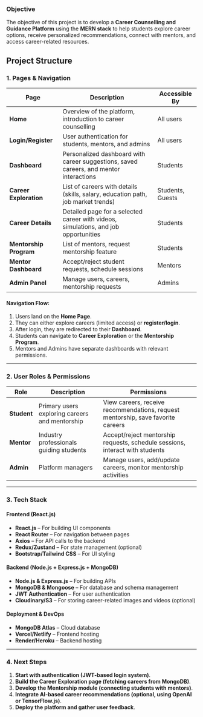 ### **Objective**  
The objective of this project is to develop a **Career Counselling and Guidance Platform** using the **MERN stack** to help students explore career options, receive personalized recommendations, connect with mentors, and access career-related resources.  

## **Project Structure**  

### **1. Pages & Navigation**  
| Page | Description | Accessible By |
|---|---|---|
| **Home** | Overview of the platform, introduction to career counselling | All users |
| **Login/Register** | User authentication for students, mentors, and admins | All users |
| **Dashboard** | Personalized dashboard with career suggestions, saved careers, and mentor interactions | Students |
| **Career Exploration** | List of careers with details (skills, salary, education path, job market trends) | Students, Guests |
| **Career Details** | Detailed page for a selected career with videos, simulations, and job opportunities | Students |
| **Mentorship Program** | List of mentors, request mentorship feature | Students |
| **Mentor Dashboard** | Accept/reject student requests, schedule sessions | Mentors |
| **Admin Panel** | Manage users, careers, mentorship requests | Admins |

#### **Navigation Flow:**  
1. Users land on the **Home Page**.  
2. They can either explore careers (limited access) or **register/login**.  
3. After login, they are redirected to their **Dashboard**.  
4. Students can navigate to **Career Exploration** or the **Mentorship Program**.  
5. Mentors and Admins have separate dashboards with relevant permissions.  

---

### **2. User Roles & Permissions**  
| Role | Description | Permissions |
|---|---|---|
| **Student** | Primary users exploring careers and mentorship | View careers, receive recommendations, request mentorship, save favorite careers |
| **Mentor** | Industry professionals guiding students | Accept/reject mentorship requests, schedule sessions, interact with students |
| **Admin** | Platform managers | Manage users, add/update careers, monitor mentorship activities |

---

### **3. Tech Stack**  

#### **Frontend (React.js)**  
- **React.js** – For building UI components  
- **React Router** – For navigation between pages  
- **Axios** – For API calls to the backend  
- **Redux/Zustand** – For state management (optional)  
- **Bootstrap/Tailwind CSS** – For UI styling  

#### **Backend (Node.js + Express.js + MongoDB)**  
- **Node.js & Express.js** – For building APIs  
- **MongoDB & Mongoose** – For database and schema management  
- **JWT Authentication** – For user authentication  
- **Cloudinary/S3** – For storing career-related images and videos (optional)  

#### **Deployment & DevOps**  
- **MongoDB Atlas** – Cloud database  
- **Vercel/Netlify** – Frontend hosting  
- **Render/Heroku** – Backend hosting  

---

### **4. Next Steps**  
1. **Start with authentication (JWT-based login system)**.  
2. **Build the Career Exploration page (fetching careers from MongoDB)**.  
3. **Develop the Mentorship module (connecting students with mentors)**.  
4. **Integrate AI-based career recommendations (optional, using OpenAI or TensorFlow.js)**.  
5. **Deploy the platform and gather user feedback**.  
